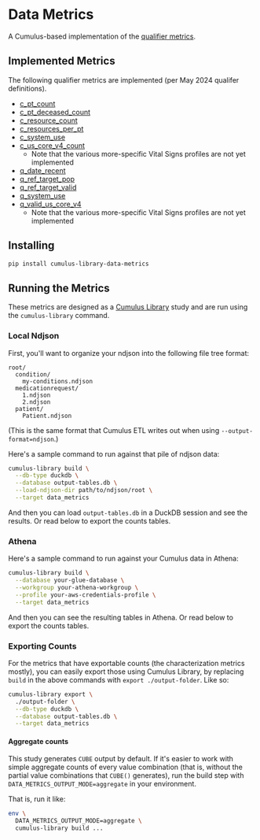 # Data Metrics

A Cumulus-based implementation of the [qualifier metrics](https://github.com/sync-for-science/qualifier/blob/master/metrics.md).

## Implemented Metrics

The following qualifier metrics are implemented (per May 2024 qualifer definitions).

- [c_pt_count](https://github.com/sync-for-science/qualifier/blob/master/metrics.md#c_pt_count)
- [c_pt_deceased_count](https://github.com/sync-for-science/qualifier/blob/master/metrics.md#c_pt_deceased_count)
- [c_resource_count](https://github.com/sync-for-science/qualifier/blob/master/metrics.md#c_resource_count)
- [c_resources_per_pt](https://github.com/sync-for-science/qualifier/blob/master/metrics.md#c_resources_per_pt)
- [c_system_use](https://github.com/sync-for-science/qualifier/blob/master/metrics.md#c_system_use)
- [c_us_core_v4_count](https://github.com/sync-for-science/qualifier/blob/master/metrics.md#c_us_core_v4_count)
  - Note that the various more-specific Vital Signs profiles are not yet implemented
- [q_date_recent](https://github.com/sync-for-science/qualifier/blob/master/metrics.md#q_date_recent)
- [q_ref_target_pop](https://github.com/sync-for-science/qualifier/blob/master/metrics.md#q_ref_target_pop)
- [q_ref_target_valid](https://github.com/sync-for-science/qualifier/blob/master/metrics.md#q_ref_target_valid)
- [q_system_use](https://github.com/sync-for-science/qualifier/blob/master/metrics.md#q_system_use)
- [q_valid_us_core_v4](https://github.com/sync-for-science/qualifier/blob/master/metrics.md#q_valid_us_core_v4)
  - Note that the various more-specific Vital Signs profiles are not yet implemented

## Installing

```sh
pip install cumulus-library-data-metrics
```

## Running the Metrics

These metrics are designed as a
[Cumulus Library](https://docs.smarthealthit.org/cumulus/library/)
study and are run using the `cumulus-library` command.

### Local Ndjson
First, you'll want to organize your ndjson into the following file tree format:
```
root/
  condition/
    my-conditions.ndjson
  medicationrequest/
    1.ndjson
    2.ndjson
  patient/
    Patient.ndjson
```
(This is the same format that Cumulus ETL writes out when using `--output-format=ndjson`.)

Here's a sample command to run against that pile of ndjson data:
```sh
cumulus-library build \
  --db-type duckdb \
  --database output-tables.db \
  --load-ndjson-dir path/to/ndjson/root \
  --target data_metrics
```

And then you can load `output-tables.db` in a DuckDB session and see the results.
Or read below to export the counts tables.

### Athena
Here's a sample command to run against your Cumulus data in Athena:
```sh
cumulus-library build \
  --database your-glue-database \
  --workgroup your-athena-workgroup \
  --profile your-aws-credentials-profile \
  --target data_metrics
```

And then you can see the resulting tables in Athena.
Or read below to export the counts tables.

### Exporting Counts

For the metrics that have exportable counts (the characterization metrics mostly),
you can easily export those using Cumulus Library,
by replacing `build` in the above commands with `export ./output-folder`.
Like so:

```sh
cumulus-library export \
  ./output-folder \
  --db-type duckdb \
  --database output-tables.db \
  --target data_metrics
```

#### Aggregate counts

This study generates `CUBE` output by default.
If it's easier to work with simple aggregate counts of every value combination
(that is, without the partial value combinations that `CUBE()` generates),
run the build step with `DATA_METRICS_OUTPUT_MODE=aggregate` in your environment.

That is, run it like:
```sh
env \
  DATA_METRICS_OUTPUT_MODE=aggregate \
  cumulus-library build ...
```
